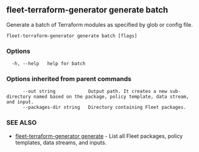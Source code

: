 ## fleet-terraform-generator generate batch

Generate a batch of Terraform modules as specified by glob or config file.

```
fleet-terraform-generator generate batch [flags]
```

### Options

```
  -h, --help   help for batch
```

### Options inherited from parent commands

```
      --out string            Output path. It creates a new sub-directory named based on the package, policy template, data stream, and input.
      --packages-dir string   Directory containing Fleet packages.
```

### SEE ALSO

* [fleet-terraform-generator generate](fleet-terraform-generator_generate.md)	 - List all Fleet packages, policy templates, data streams, and inputs.


